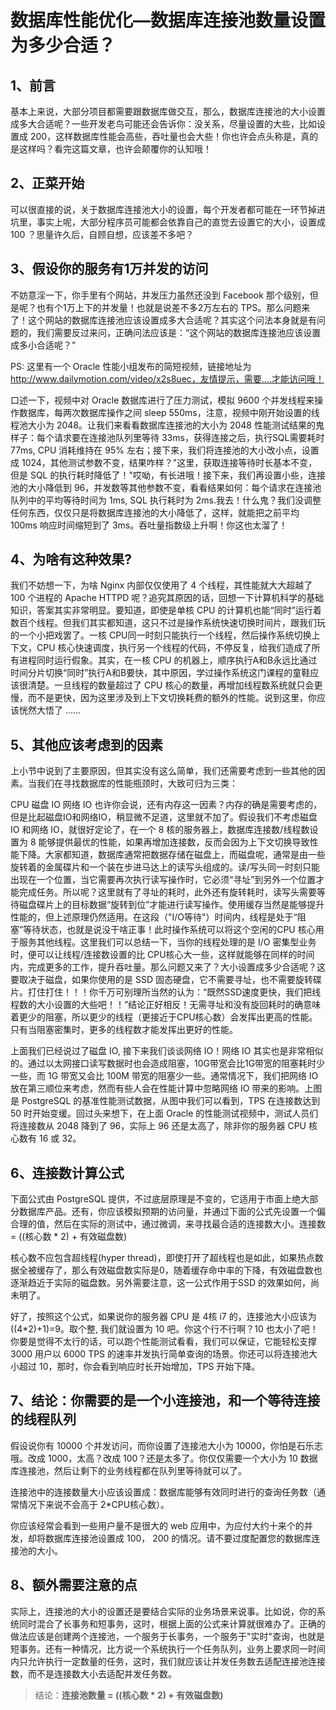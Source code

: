 # 数据库性能优化—数据库连接池数量设置为多少合适？

## 1、前言

基本上来说，大部分项目都需要跟数据库做交互，那么，数据库连接池的大小设置成多大合适呢？一些开发老鸟可能还会告诉你：没关系，尽量设置的大些，比如设置成 200，这样数据库性能会高些，吞吐量也会大些！你也许会点头称是，真的是这样吗？看完这篇文章，也许会颠覆你的认知哦！

##  2、正菜开始
可以很直接的说，关于数据库连接池大小的设置，每个开发者都可能在一环节掉进坑里，事实上呢，大部分程序员可能都会依靠自己的直觉去设置它的大小，设置成 100 ？思量许久后，自顾自想，应该差不多吧？

## 3、假设你的服务有1万并发的访问
不妨意淫一下，你手里有个网站，并发压力虽然还没到 Facebook 那个级别，但是呢？也有个1万上下的并发量！也就是说差不多2万左右的 TPS。那么问题来了！这个网站的数据库连接池应该设置成多大合适呢？其实这个问法本身就是有问题的，我们需要反过来问，正确问法应该是：“这个网站的数据库连接池应该设置成多小合适呢？”

PS: 这里有一个 Oracle 性能小组发布的简短视频，链接地址为 http://www.dailymotion.com/video/x2s8uec，友情提示，需要....才能访问哦！

口述一下，视频中对 Oracle 数据库进行了压力测试，模拟 9600 个并发线程来操作数据库，每两次数据库操作之间 sleep 550ms，注意，视频中刚开始设置的线程池大小为 2048。让我们来看看数据库连接池的大小为 2048 性能测试结果的鬼样子：每个请求要在连接池队列里等待 33ms，获得连接之后，执行SQL需要耗时77ms, CPU 消耗维持在 95% 左右；接下来，我们将连接池的大小改小点，设置成 1024，其他测试参数不变，结果咋样？"这里，获取连接等待时长基本不变，但是 SQL 的执行耗时降低了！"哎呦，有长进哦！接下来，我们再设置小些，连接池的大小降低到 96，并发数等其他参数不变，看看结果如何：每个请求在连接池队列中的平均等待时间为 1ms, SQL 执行耗时为 2ms.我去！什么鬼？我们没调整任何东西，仅仅只是将数据库连接池的大小降低了，这样，就能把之前平均 100ms 响应时间缩短到了 3ms。吞吐量指数级上升啊！你这也太溜了！

## 4、为啥有这种效果?
我们不妨想一下，为啥 Nginx 内部仅仅使用了 4 个线程，其性能就大大超越了 100 个进程的 Apache HTTPD 呢？追究其原因的话，回想一下计算机科学的基础知识，答案其实非常明显。要知道，即使是单核 CPU 的计算机也能“同时”运行着数百个线程。但我们其实都知道，这只不过是操作系统快速切换时间片，跟我们玩的一个小把戏罢了。一核 CPU同一时刻只能执行一个线程，然后操作系统切换上下文，CPU 核心快速调度，执行另一个线程的代码，不停反复，给我们造成了所有进程同时运行假象。其实，在一核 CPU 的机器上，顺序执行A和B永远比通过时间分片切换“同时”执行A和B要快，其中原因，学过操作系统这门课程的童鞋应该很清楚。一旦线程的数量超过了 CPU 核心的数量，再增加线程数系统就只会更慢，而不是更快，因为这里涉及到上下文切换耗费的额外的性能。说到这里，你应该恍然大悟了 ……

## 5、其他应该考虑到的因素
上小节中说到了主要原因，但其实没有这么简单，我们还需要考虑到一些其他的因素。当我们在寻找数据库的性能瓶颈时，大致可归为三类：

CPU
磁盘 IO
网络 IO
也许你会说，还有内存这一因素？内存的确是需要考虑的，但是比起磁盘IO和网络IO，稍显微不足道，这里就不加了。假设我们不考虑磁盘 IO 和网络 IO，就很好定论了，在一个 8 核的服务器上，数据库连接数/线程数设置为 8 能够提供最优的性能，如果再增加连接数，反而会因为上下文切换导致性能下降。大家都知道，数据库通常把数据存储在磁盘上，而磁盘呢，通常是由一些旋转着的金属碟片和一个装在步进马达上的读写头组成的。读/写头同一时刻只能出现在一个位置，当它需要再次执行读写操作时，它必须“寻址”到另外一个位置才能完成任务。所以呢？这里就有了寻址的耗时，此外还有旋转耗时，读写头需要等待磁盘碟片上的目标数据“旋转到位”才能进行读写操作。使用缓存当然是能够提升性能的，但上述原理仍然适用。在这段（"I/O等待"）时间内，线程是处于“阻塞”等待状态，也就是说没干啥正事！此时操作系统可以将这个空闲的CPU 核心用于服务其他线程。这里我们可以总结一下，当你的线程处理的是 I/O 密集型业务时，便可以让线程/连接数设置的比 CPU核心大一些，这样就能够在同样的时间内，完成更多的工作，提升吞吐量。那么问题又来了？大小设置成多少合适呢？这要取决于磁盘，如果你使用的是 SSD 固态硬盘，它不需要寻址，也不需要旋转碟片。打住打住！！！你千万可别理所当然的认为：“既然SSD速度更快，我们把线程数的大小设置的大些吧！！”结论正好相反！无需寻址和没有旋回耗时的确意味着更少的阻塞，所以更少的线程（更接近于CPU核心数）会发挥出更高的性能。只有当阻塞密集时，更多的线程数才能发挥出更好的性能。

上面我们已经说过了磁盘 IO, 接下来我们谈谈网络 IO！网络 IO 其实也是非常相似的。通过以太网接口读写数据时也会造成阻塞，10G带宽会比1G带宽的阻塞耗时少一些，而 1G 带宽又会比 100M 带宽的阻塞少一些。通常情况下，我们把网络 IO 放在第三顺位来考虑，然而有些人会在性能计算中忽略网络 IO 带来的影响。上图是 PostgreSQL 的基准性能测试数据，从图中我们可以看到，TPS 在连接数达到 50 时开始变缓。回过头来想下，在上面 Oracle 的性能测试视频中，测试人员们将连接数从 2048 降到了 96，实际上 96 还是太高了，除非你的服务器 CPU 核心数有 16 或 32。

## 6、连接数计算公式
下面公式由 PostgreSQL 提供，不过底层原理是不变的，它适用于市面上绝大部分数据库产品。还有，你应该模拟预期的访问量，并通过下面的公式先设置一个偏合理的值，然后在实际的测试中，通过微调，来寻找最合适的连接数大小。连接数 = ((核心数 * 2) + 有效磁盘数)

核心数不应包含超线程(hyper thread)，即使打开了超线程也是如此，如果热点数据全被缓存了，那么有效磁盘数实际是0，随着缓存命中率的下降，有效磁盘数也逐渐趋近于实际的磁盘数。另外需要注意，这一公式作用于SSD 的效果如何，尚未明了。

好了，按照这个公式，如果说你的服务器 CPU 是 4核 i7 的，连接池大小应该为 ((4*2)+1)=9。取个整, 我们就设置为 10 吧。你这个行不行啊？10 也太小了吧！你要是觉得不太行的话，可以跑个性能测试看看，我们可以保证，它能轻松支撑 3000 用户以 6000 TPS 的速率并发执行简单查询的场景。你还可以将连接池大小超过 10，那时，你会看到响应时长开始增加，TPS 开始下降。

## 7、结论：你需要的是一个小连接池，和一个等待连接的线程队列
假设说你有 10000 个并发访问，而你设置了连接池大小为 10000，你怕是石乐志哦。改成 1000，太高？改成 100？还是太多了。你仅仅需要一个大小为 10 数据库连接池，然后让剩下的业务线程都在队列里等待就可以了。

连接池中的连接数量大小应该设置成：数据库能够有效同时进行的查询任务数（通常情况下来说不会高于 2*CPU核心数）。

你应该经常会看到一些用户量不是很大的 web 应用中，为应付大约十来个的并发，却将数据库连接池设置成 100， 200 的情况。请不要过度配置您的数据库连接池的大小。

## 8、额外需要注意的点
实际上，连接池的大小的设置还是要结合实际的业务场景来说事。比如说，你的系统同时混合了长事务和短事务，这时，根据上面的公式来计算就很难办了。正确的做法应该是创建两个连接池，一个服务于长事务，一个服务于"实时"查询，也就是短事务。还有一种情况，比方说一个系统执行一个任务队列，业务上要求同一时间内只允许执行一定数量的任务，这时，我们就应该让并发任务数去适配连接池连接数，而不是连接数大小去适配并发任务数。

> 结论：**连接池数量 = ((核心数 * 2) + 有效磁盘数)**